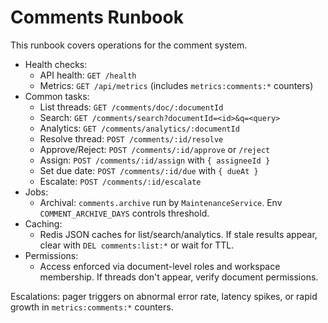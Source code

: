 # Comments Runbook

This runbook covers operations for the comment system.

- Health checks:
  - API health: `GET /health`
  - Metrics: `GET /api/metrics` (includes `metrics:comments:*` counters)
- Common tasks:
  - List threads: `GET /comments/doc/:documentId`
  - Search: `GET /comments/search?documentId=<id>&q=<query>`
  - Analytics: `GET /comments/analytics/:documentId`
  - Resolve thread: `POST /comments/:id/resolve`
  - Approve/Reject: `POST /comments/:id/approve` or `/reject`
  - Assign: `POST /comments/:id/assign` with `{ assigneeId }`
  - Set due date: `POST /comments/:id/due` with `{ dueAt }`
  - Escalate: `POST /comments/:id/escalate`
- Jobs:
  - Archival: `comments.archive` run by `MaintenanceService`. Env `COMMENT_ARCHIVE_DAYS` controls threshold.
- Caching:
  - Redis JSON caches for list/search/analytics. If stale results appear, clear with `DEL comments:list:*` or wait for TTL.
- Permissions:
  - Access enforced via document-level roles and workspace membership. If threads don't appear, verify document permissions.

Escalations: pager triggers on abnormal error rate, latency spikes, or rapid growth in `metrics:comments:*` counters.

